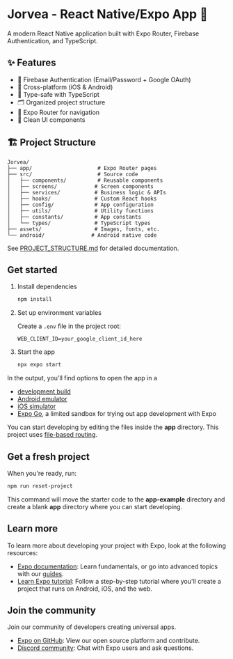 # Jorvea - React Native/Expo App 🚀

A modern React Native application built with Expo Router, Firebase Authentication, and TypeScript.

## ✨ Features

- 🔐 Firebase Authentication (Email/Password + Google OAuth)
- 📱 Cross-platform (iOS & Android)
- 🎯 Type-safe with TypeScript
- 🗂️ Organized project structure
- 🔄 Expo Router for navigation
- 🎨 Clean UI components

## 🏗️ Project Structure

```
Jorvea/
├── app/                     # Expo Router pages
├── src/                     # Source code
│   ├── components/          # Reusable components
│   ├── screens/            # Screen components
│   ├── services/           # Business logic & APIs
│   ├── hooks/              # Custom React hooks
│   ├── config/             # App configuration
│   ├── utils/              # Utility functions
│   ├── constants/          # App constants
│   └── types/              # TypeScript types
├── assets/                 # Images, fonts, etc.
└── android/               # Android native code
```

See [PROJECT_STRUCTURE.md](./PROJECT_STRUCTURE.md) for detailed documentation.

## Get started

1. Install dependencies

   ```bash
   npm install
   ```

2. Set up environment variables
   
   Create a `.env` file in the project root:
   ```
   WEB_CLIENT_ID=your_google_client_id_here
   ```

3. Start the app

   ```bash
   npx expo start
   ```

In the output, you'll find options to open the app in a

- [development build](https://docs.expo.dev/develop/development-builds/introduction/)
- [Android emulator](https://docs.expo.dev/workflow/android-studio-emulator/)
- [iOS simulator](https://docs.expo.dev/workflow/ios-simulator/)
- [Expo Go](https://expo.dev/go), a limited sandbox for trying out app development with Expo

You can start developing by editing the files inside the **app** directory. This project uses [file-based routing](https://docs.expo.dev/router/introduction).

## Get a fresh project

When you're ready, run:

```bash
npm run reset-project
```

This command will move the starter code to the **app-example** directory and create a blank **app** directory where you can start developing.

## Learn more

To learn more about developing your project with Expo, look at the following resources:

- [Expo documentation](https://docs.expo.dev/): Learn fundamentals, or go into advanced topics with our [guides](https://docs.expo.dev/guides).
- [Learn Expo tutorial](https://docs.expo.dev/tutorial/introduction/): Follow a step-by-step tutorial where you'll create a project that runs on Android, iOS, and the web.

## Join the community

Join our community of developers creating universal apps.

- [Expo on GitHub](https://github.com/expo/expo): View our open source platform and contribute.
- [Discord community](https://chat.expo.dev): Chat with Expo users and ask questions.
